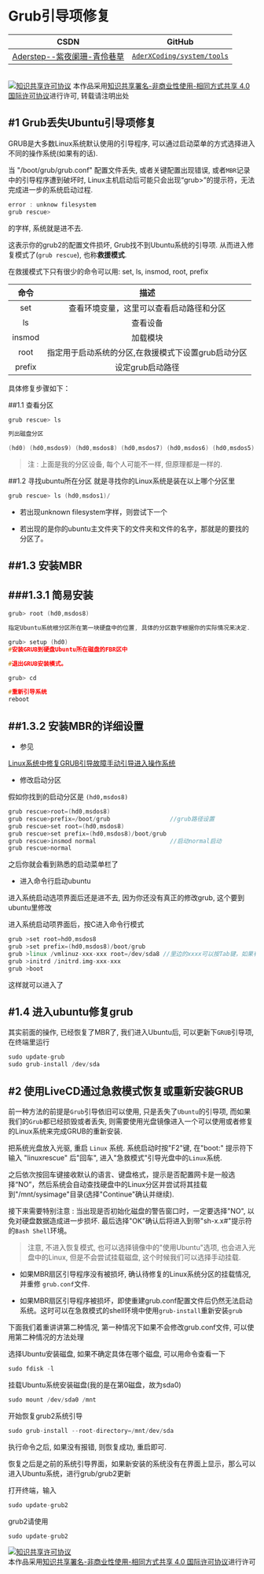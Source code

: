 Grub引导项修复
=======

| CSDN | GitHub |
|:----:|:------:|
| [Aderstep--紫夜阑珊-青伶巷草](http://blog.csdn.net/gatieme) | [`AderXCoding/system/tools`](https://github.com/gatieme/AderXCoding/tree/master/system/tools) |


<br>
<a rel="license" href="http://creativecommons.org/licenses/by-nc-sa/4.0/"><img alt="知识共享许可协议" style="border-width:0" src="https://i.creativecommons.org/l/by-nc-sa/4.0/88x31.png" /></a>
本作品采用<a rel="license" href="http://creativecommons.org/licenses/by-nc-sa/4.0/">知识共享署名-非商业性使用-相同方式共享 4.0 国际许可协议</a>进行许可, 转载请注明出处
<br>


#1	Grub丢失Ubuntu引导项修复
-------

GRUB是大多数Linux系统默认使用的引导程序, 可以通过启动菜单的方式选择进入不同的操作系统(如果有的话).

当 "/boot/grub/grub.conf" 配置文件丢失, 或者关键配置出现错误, 或者`MBR`记录中的引导程序遭到破坏时, Linux主机启动后可能只会出现“grub>”的提示符，无法完成进一步的系统启动过程.

```cpp
error : unknow filesystem
grub rescue>
```

的字样, 系统就是进不去.

这表示你的grub2的配置文件损坏, Grub找不到Ubuntu系统的引导项. 从而进入修复模式了(`grub rescue`), 也称**救援模式**.

在救援模式下只有很少的命令可以用: set, ls, insmod, root, prefix

| 命令 | 描述 |
|:---:|:----:|
| set | 查看环境变量，这里可以查看启动路径和分区 |
| ls | 查看设备 |
| insmod | 加载模块 |
| root |指定用于启动系统的分区,在救援模式下设置grub启动分区 |
| prefix | 设定grub启动路径 |

具体修复步骤如下：

##1.1	查看分区

```cpp
grub rescue> ls

列出磁盘分区

(hd0) (hd0,msdos9) (hd0,msdos8) (hd0,msdos7) (hd0,msdos6) (hd0,msdos5) (hd0,msdos2) (hd0,msdos1)
```


>注 : 上面是我的分区设备, 每个人可能不一样, 但原理都是一样的.

##1.2	寻找ubuntu所在分区
就是寻找你的Linux系统是装在以上哪个分区里

```cpp
grub rescue> ls (hd0,msdos1)/
```

*	若出现unknown filesystem字样，则尝试下一个


*	若出现的是你的ubuntu主文件夹下的文件夹和文件的名字，那就是的要找的分区了。




##1.3   安装MBR
-------

###1.3.1	简易安装
-------

```cpp
grub> root (hd0,msdos8)

指定Ubuntu系统根分区所在第一块硬盘中的位置, 具体的分区数字根据你的实际情况来决定.

grub> setup (hd0)
#安装GRUB到硬盘Ubuntu所在磁盘的FBR区中

#退出GRUB安装模式。

grub> cd

#重新引导系统
reboot
```


##1.3.2	安装MBR的详细设置
-------


*	参见

[Linux系统中修复GRUB引导故障手动引导进入操作系统](http://blog.csdn.net/lsbhjshyn/article/details/17752681)


*	修改启动分区


假如你找到的启动分区是 `(hd0,msdos8)`

```cpp
grub rescue>root=(hd0,msdos8)
grub rescue>prefix=/boot/grub                 //grub路径设置
grub rescue>set root=(hd0,msdos8)
grub rescue>set prefix=(hd0,msdos8)/boot/grub
grub rescue>insmod normal                     //启动normal启动
grub rescue>normal
```

之后你就会看到熟悉的启动菜单栏了

*	进入命令行启动ubuntu


进入系统启动选项界面后还是进不去, 因为你还没有真正的修改grub, 这个要到ubuntu里修改

进入系统启动项界面后，按C进入命令行模式

```cpp
grub >set root=hd0,msdos8
grub >set prefix=(hd0,msdos8)/boot/grub
grub >linux /vmlinuz-xxx-xxx root=/dev/sda8 //里边的xxxx可以按Tab键，如果有acpi问题,在最后加一句acpi=off
grub >initrd /initrd.img-xxx-xxx
grub >boot
```

这样就可以进入了

#1.4	进入ubuntu修复grub
-------


其实前面的操作, 已经恢复了MBR了, 我们进入Ubuntu后, 可以更新下`GRUB`引导项, 在终端里运行


```cpp
sudo update-grub
sudo grub-install /dev/sda
```


#2	使用LiveCD通过急救模式恢复或重新安装GRUB
-------

前一种方法的前提是`Grub`引导依旧可以使用, 只是丢失了`Ubuntu`的引导项, 而如果我们的`Grub`都已经损毁或者丢失, 则需要使用光盘镜像进入一个可以使用或者修复的Linux系统来完成GRUB的重新安装.


把系统光盘放入光驱, 重启 `Linux` 系统. 系统启动时按"F2"键, 在"boot:" 提示符下输入 "linuxrescue" 后"回车", 进入"急救模式"引导光盘中的`Linux`系统.

之后依次按回车键接收默认的语言、键盘格式，提示是否配置网卡是一般选择“NO”，然后系统会自动查找硬盘中的Linux分区并尝试将其挂载到"/mnt/sysimage"目录(选择"Continue"确认并继续).

接下来需要特别注意 : 当出现是否初始化磁盘的警告窗口时，一定要选择"NO", 以免对硬盘数据造成进一步损坏. 最后选择"OK"确认后将进入到带"sh-x.x#"提示符的`Bash Shell`环境。


> 注意, 不进入恢复模式, 也可以选择镜像中的"使用Ubuntu"选项, 也会进入光盘中的Linux, 但是不会尝试挂载磁盘, 这个时候我们可以选择手动挂载.

*	如果MBR扇区引导程序没有被损坏, 确认待修复的Linux系统分区的挂载情况, 并重修 `grub.conf`文件.

*	如果MBR扇区引导程序被损坏，即使重建grub.conf配置文件后仍然无法启动系统。这时可以在急救模式的shell环境中使用`grub-install`重新安装`grub`


下面我们着重讲讲第二种情况, 第一种情况下如果不会修改grub.conf文件, 可以使用第二种情况的方法处理


选择Ubuntu安装磁盘, 如果不确定具体在哪个磁盘, 可以用命令查看一下

```cpp
sudo fdisk -l
```

挂载Ubuntu系统安装磁盘(我的是在第0磁盘，故为sda0)

```cpp
sudo mount /dev/sda0 /mnt
```
开始恢复grub2系统引导

```cpp
sudo grub-install --root-directory=/mnt/dev/sda
```

执行命令之后, 如果没有报错, 则恢复成功, 重启即可.


恢复之后是之前的系统引导界面，如果新安装的系统没有在界面上显示，那么可以进入Ubuntu系统，进行grub/grub2更新

打开终端，输入


```cpp
sudo update-grub2
```

grub2请使用


```cpp
sudo update-grub2
```


<a rel="license" href="http://creativecommons.org/licenses/by-nc-sa/4.0/"><img alt="知识共享许可协议" style="border-width:0" src="https://i.creativecommons.org/l/by-nc-sa/4.0/88x31.png" /></a>
<br>
本作品采用<a rel="license" href="http://creativecommons.org/licenses/by-nc-sa/4.0/">知识共享署名-非商业性使用-相同方式共享 4.0 国际许可协议</a>进行许可

